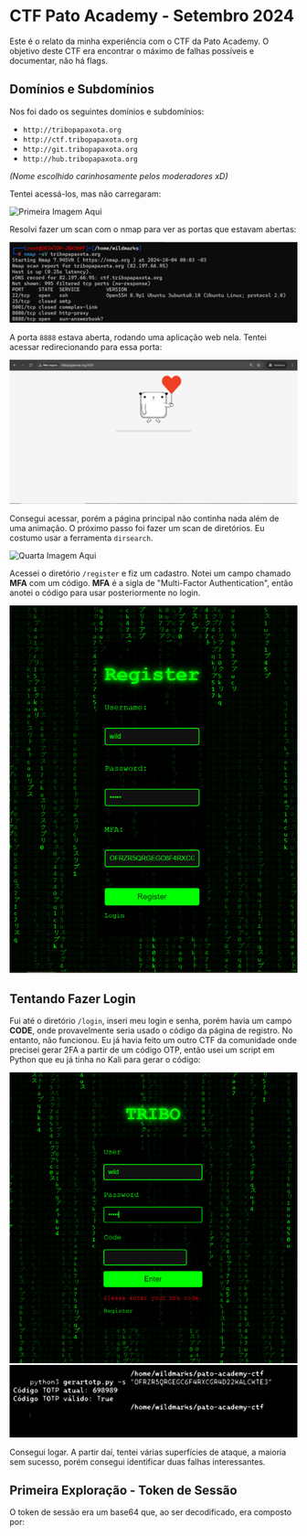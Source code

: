 # CTF Pato Academy - Setembro 2024

Este é o relato da minha experiência com o CTF da Pato Academy. O objetivo deste CTF era encontrar o máximo de falhas possíveis e documentar, não há flags.

## Domínios e Subdomínios

Nos foi dado os seguintes domínios e subdomínios:

- `http://tribopapaxota.org`
- `http://ctf.tribopapaxota.org`
- `http://git.tribopapaxota.org`
- `http://hub.tribopapaxota.org`

*(Nome escolhido carinhosamente pelos moderadores xD)*

Tentei acessá-los, mas não carregaram:

![Primeira Imagem Aqui](https://drive.google.com/file/d/1ENcpXy79_uu_E-oOA6e0ORhEjutBOCN-/view?usp=sharing)

Resolvi fazer um scan com o nmap para ver as portas que estavam abertas:

![Segunda Imagem Aqui](./Imagens/2.jpg)

A porta `8888` estava aberta, rodando uma aplicação web nela. Tentei acessar redirecionando para essa porta:

![Terceira Imagem Aqui](./Imagens/3.jpg)

Consegui acessar, porém a página principal não continha nada além de uma animação. O próximo passo foi fazer um scan de diretórios. Eu costumo usar a ferramenta `dirsearch`.

![Quarta Imagem Aqui](#)

Acessei o diretório `/register` e fiz um cadastro. Notei um campo chamado **MFA** com um código. **MFA** é a sigla de "Multi-Factor Authentication", então anotei o código para usar posteriormente no login.

![Quinta Imagem Aqui](./Imagens/5.jpg)

## Tentando Fazer Login

Fui até o diretório `/login`, inseri meu login e senha, porém havia um campo **CODE**, onde provavelmente seria usado o código da página de registro. No entanto, não funcionou. Eu já havia feito um outro CTF da comunidade onde precisei gerar 2FA a partir de um código OTP, então usei um script em Python que eu já tinha no Kali para gerar o código:

![Sexta Imagem Aqui](./Imagens/6.jpg)
![Sétima Imagem Aqui](./Imagens/7.svg)

Consegui logar. A partir daí, tentei várias superfícies de ataque, a maioria sem sucesso, porém consegui identificar duas falhas interessantes.

## Primeira Exploração - Token de Sessão

O token de sessão era um base64 que, ao ser decodificado, era composto por:

